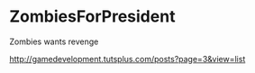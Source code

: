 ZombiesForPresident
===================

Zombies wants revenge


http://gamedevelopment.tutsplus.com/posts?page=3&view=list